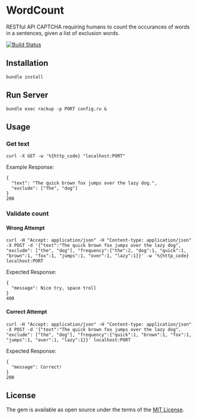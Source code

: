 # WordCount
RESTful API CAPTCHA requiring humans to count the occurances of words in a sentences, given a list of exclusion words.  

[![Build Status](https://travis-ci.org/Curly-Mo/word_count_validator.svg?branch=master)](https://travis-ci.org/Curly-Mo/word_count_validator)  

## Installation
```
bundle install
```

## Run Server
```
bundle exec rackup -p PORT config.ru &
```

## Usage
### Get text
```
curl -X GET -w '%{http_code} "localhost:PORT"
```
Example Response:
```
{
  "text": "The quick brown fox jumps over the lazy dog.",
  "exclude": ["The", "dog"]
} 
200
```
### Validate count
#### Wrong Attempt
```
curl -H "Accept: application/json" -H "Content-type: application/json" -X POST -d '{"text":"The quick brown fox jumps over the lazy dog", "exclude": ["the", "dog"], "frequency":{"the":2, "dog":1, "quick":1, "brown":1, "fox":1, "jumps":1, "over":1, "lazy":1}}' -w '%{http_code} localhost:PORT
```
Expected Response:
```
{
  "message": Nice try, space troll
}
400
```
#### Correct Attempt
```
curl -H "Accept: application/json" -H "Content-type: application/json" -X POST -d '{"text":"The quick brown fox jumps over the lazy dog", "exclude": ["the", "dog"], "frequency":{"quick":1, "brown":1, "fox":1, "jumps":1, "over":1, "lazy":1}}' localhost:PORT
```
Expected Response:
```
{
  "message": Correct!
}
200
```

## License

The gem is available as open source under the terms of the [MIT License](http://opensource.org/licenses/MIT).

